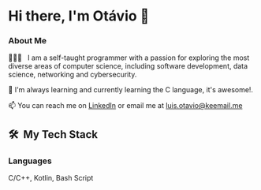 # Hi there, I'm Otávio 👋
### About Me
👨🏻‍💻 &nbsp; I am a self-taught programmer with a passion for exploring the most diverse areas of computer science, including software development, data science, networking and cybersecurity.

🌱 I'm always learning and currently learning the C language, it's awesome!.

📫 You can reach me on [LinkedIn](https://www.linkedin.com/in/lu%C3%ADs-ot%C3%A1vio-raimann-2094b5297/) or email me at [luis.otavio@keemail.me](luis.otavio@keemail.me)

<!--
**kkkkseriotavio2/kkkkseriotavio2** is a ✨ _special_ ✨ repository because its `README.md` (this file) appears on your GitHub profile.
- 🔭 I’m currently working on ...
- 👀 I love software development, game development, networking and GNU/Linux.
-  I’m currently learning Kotlin.
- 👯 I’m looking to collaborate on free software (*libre*).
- 🤔 I’m looking for help with ...
- 💬 Ask me about ...
- ⚡ Fun fact: ...
-->
## 🛠 &nbsp;My Tech Stack
### Languages
C/C++, Kotlin, Bash Script

<!--
### My Latest Work
